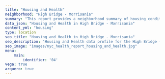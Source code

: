 ```yaml
---
title: "Housing and Health"
neighborhood: "High Bridge - Morrisania"
summary: "This report provides a neighborhood summary of housing conditions and related health outcomes. It also describes population characteristics that can increase vulnerability to housing hazards."
data_json: "Housing and Health in High Bridge - Morrisania"
content_yml: "housing"
type: location
seo_title: "Housing and Health in High Bridge - Morrisania"
seo_description: "Housing and Health data profile for the High Bridge - Morrisania neighborhood of NYC."
seo_image: "images/nyc_health_report_housing_and_health.jpg"
menu:
    main:
        identifier: '04'
vega: true
arquero: true
---
```

